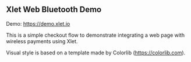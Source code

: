 ## Xlet Web Bluetooth Demo

Demo: https://demo.xlet.io

This is a simple checkout flow to demonstrate integrating a web page with wireless payments using Xlet.

Visual style is based on a template made by Colorlib (https://colorlib.com).
